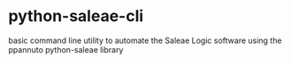 # python-saleae-cli
basic command line utility to automate the Saleae Logic software using the ppannuto python-saleae library

